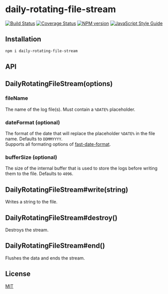 # daily-rotating-file-stream

[![Build Status](https://travis-ci.org/SerayaEryn/daily-rotating-file-stream.svg?branch=master)](https://travis-ci.org/SerayaEryn/daily-rotating-file-stream)
[![Coverage Status](https://coveralls.io/repos/github/SerayaEryn/daily-rotating-file-stream/badge.svg?branch=master)](https://coveralls.io/github/SerayaEryn/daily-rotating-file-stream?branch=master)
[![NPM version](https://img.shields.io/npm/v/daily-rotating-file-stream.svg?style=flat)](https://www.npmjs.com/package/daily-rotating-file-stream)
[![JavaScript Style Guide](https://img.shields.io/badge/code_style-standard-brightgreen.svg)](https://standardjs.com)

## Installation

```bash
npm i daily-rotating-file-stream
```

## API

## DailyRotatingFileStream(options)

### fileName

The name of the log file(s). Must contain a `%DATE%` placeholder.

### dateFormat (optional)

The format of the date that will replace the placeholder `%DATE%` in the file name. Defaults to `DDMMYYYY`.<br>
Supports all formating options of [fast-date-format](https://github.com/SerayaEryn/fast-date-format).

### bufferSize (optional)

The size of the internal buffer that is used to store the logs before writing them to the file. Defaults to `4096`. 

## DailyRotatingFileStream#write(string)

Writes a string to the file.

## DailyRotatingFileStream#destroy()

Destroys the stream.

## DailyRotatingFileStream#end()

Flushes the data and ends the stream.

## License

[MIT](./LICENSE)

